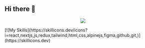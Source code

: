 ## Hi there 👋
<p align="center">
  <a href="https://skillicons.dev">
    <img src="[https://skillicons.dev/icons?i=git,kubernetes,docker,c,vim](https://skillicons.dev/icons?i=react,nextjs,js,redux,tailwind,html,css,alpinejs,figma,github,git)" />
  </a>
</p>
[![My Skills](https://skillicons.dev/icons?i=react,nextjs,js,redux,tailwind,html,css,alpinejs,figma,github,git,)](https://skillicons.dev)

<!--
**mohsen0146/mohsen0146** is a ✨ _special_ ✨ repository because its `README.md` (this file) appears on your GitHub profile.

Here are some ideas to get you started:

- 🔭 I’m currently working on ...
- 🌱 I’m currently learning ...
- 👯 I’m looking to collaborate on ...
- 🤔 I’m looking for help with ...
- 💬 Ask me about ...
- 📫 How to reach me: ...
- 😄 Pronouns: ...
- ⚡ Fun fact: ...
-->
